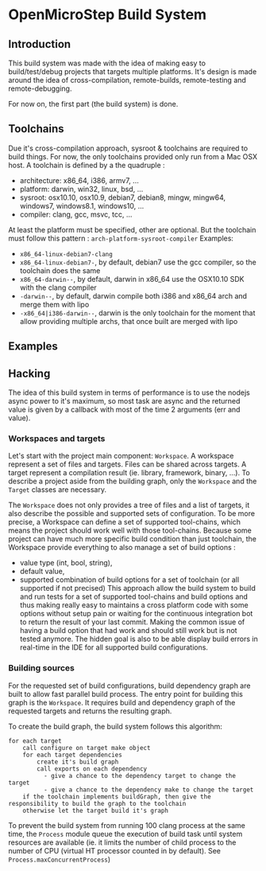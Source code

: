 # OpenMicroStep Build System

## Introduction

This build system was made with the idea of making easy to build/test/debug projects that targets multiple platforms.
It's design is made around the idea of cross-compilation, remote-builds, remote-testing and remote-debugging.

For now on, the first part (the build system) is done.


## Toolchains

Due it's cross-compilation approach, sysroot & toolchains are required to build things. 
For now, the only toolchains provided only run from a Mac OSX host.
A toolchain is defined by a the quadruple :
 - architecture: x86_64, i386, armv7, ...
 - platform: darwin, win32, linux, bsd, ...
 - sysroot: osx10.10, osx10.9, debian7, debian8, mingw, mingw64, windows7, windows8.1, windows10, ...
 - compiler: clang, gcc, msvc, tcc, ...


At least the platform must be specified, other are optional.
But the toolchain must follow this pattern : `arch-platform-sysroot-compiler`
Examples: 
 - `x86_64-linux-debian7-clang`
 - `x86_64-linux-debian7-`, by default, debian7 use the gcc compiler, so the toolchain does the same
 - `x86_64-darwin--`, by default, darwin in x86_64 use the OSX10.10 SDK with the clang compiler
 - `-darwin--`, by default, darwin compile both i386 and x86_64 arch and merge them with lipo
 - `-x86_64|i386-darwin--`, darwin is the only toolchain for the moment that allow providing multiple archs, that once built are merged with lipo
  

## Examples

## Hacking

The idea of this build system in terms of performance is to use the nodejs async power to it's maximum, so most task are
async and the returned value is given by a callback with most of the time 2 arguments (err and value).



### Workspaces and targets 

Let's start with the project main component: `Workspace`.
A workspace represent a set of files and targets. Files can be shared across targets.
A target represent a compilation result (ie. library, framework, binary, ...).
To describe a project aside from the building graph, only  the `Workspace` and the `Target` classes are necessary.

The `Workspace` does not only provides a tree of files and a list of targets, it also describe the possible and supported
sets of configuration. To be more precise, a Workspace can define a set of supported tool-chains, which means the project
should work well with those tool-chains. Because some project can have much more specific build condition than just toolchain,
the Workspace provide everything to also manage a set of build options :
 - value type (int, bool, string),
 - default value,
 - supported combination of build options for a set of toolchain (or all supported if not precised)
This approach allow the build system to build and run tests for a set of supported tool-chains and build options and thus
making really easy to maintains a cross platform code with some options without setup pain or waiting for the continuous
integration bot to return the result of your last commit. Making the common issue of having a build option that had work
and should still work but is not tested anymore.
The hidden goal is also to be able display build errors in real-time in the IDE for all supported build configurations.

### Building sources

For the requested set of build configurations, build dependency graph are built to allow fast parallel build process.
The entry point for building this graph is the `Workspace`. It requires build and dependency graph of the requested 
targets and returns the resulting graph. 

To create the build graph, the build system follows this algorithm:

    for each target
        call configure on target make object
        for each target dependencies
            create it's build graph
            call exports on each dependency
              - give a chance to the dependency target to change the target
              - give a chance to the dependency make to change the target
        if the toolchain implements buildGraph, then give the responsibility to build the graph to the toolchain
        otherwise let the target build it's graph

To prevent the build system from running 100 clang process at the same time, the `Process` module queue the execution of
build task until system resources are available (ie. it limits the number of child process to the number of CPU (virtual
HT processor counted in by default). See `Process.maxConcurrentProcess`)
